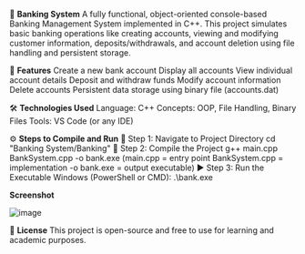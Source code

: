 📘 **Banking System**
A fully functional, object-oriented console-based Banking Management System implemented in C++. This project simulates basic banking operations like creating accounts, viewing and modifying customer information, deposits/withdrawals, and account deletion using file handling and persistent storage.

🚀 **Features**
Create a new bank account
Display all accounts
View individual account details
Deposit and withdraw funds
Modify account information
Delete accounts
Persistent data storage using binary file (accounts.dat)

🛠️ **Technologies Used**
Language: C++
Concepts: OOP, File Handling, Binary Files
Tools: VS Code (or any IDE)

⚙️ **Steps to Compile and Run**
📁 Step 1: Navigate to Project Directory
    cd "Banking System/Banking"
🧱 Step 2: Compile the Project
    g++ main.cpp BankSystem.cpp -o bank.exe
    (main.cpp = entry point
    BankSystem.cpp = implementation
    -o bank.exe = output executable)
▶️ Step 3: Run the Executable
    Windows (PowerShell or CMD): .\bank.exe

**Screenshot**

![image](https://github.com/user-attachments/assets/5f0b17c2-1195-42cb-af5c-65f6f292b2f1)

📄 **License**
This project is open-source and free to use for learning and academic purposes.

